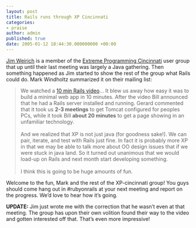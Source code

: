 ```yaml
---
layout: post
title: Rails runs through XP Cincinnati
categories:
- praise
author: admin
published: true
date: 2005-01-12 18:44:30.000000000 +00:00
---
```

<p><a href="http://onestepback.org">Jim Weirich</a> is a member of the <a href="http://groups.yahoo.com/group/xp-cincinnati/">Extreme Programming Cincinnati</a> user group that up until their last meeting was largely a Java gathering. Then something happened as Jim started to show the rest of the group what Rails could do. Mark Windholtz summarized it on their mailing list:</p>
<blockquote>We watched a <a href="http://media.nextangle.com/rails/rails_setup.mov">10 min Rails video</a>&#8230; It blew us away how easy it was to build a minimal web app in 10 minutes. After the video Bill announced that he had a Rails server installed and running. Gerard commented that it took us <strong>2-3 meetings</strong> to get Tomcat configured for peoples PCs, while it took Bill <strong>about 20 minutes</strong> to get a page showing in an  unfamiliar technology.<br />
<br />
And we realized that XP is not just java (for goodness sake!). We can pair, iterate, and test with Rails just fine. In fact it is probably more XP in that we may be able to talk more about OO design issues that if we were stuck in java land. So it turned out unanimous that we would load-up on Rails and next month start developing something.<br />
<br />
I think this is going to be huge amounts of fun.</blockquote>
<p>Welcome to the fun, Mark and the rest of the XP-cincinnati group! You guys should come hang out in #rubyonrails at your next meeting and report on the progress. We&#8217;d love to hear how it&#8217;s going.</p>
<p><b><span class="caps">UPDATE</span>:</b> Jim just wrote me with the correction that he wasn&#8217;t even at that meeting. The group has upon their own volition found their way to the video and gotten interested off that. That&#8217;s even more impressive!</p>